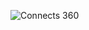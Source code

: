 ![Connects 360](https://user-images.githubusercontent.com/99900107/208949947-428998e5-577f-460b-9d67-73e4e6dde31d.png)
